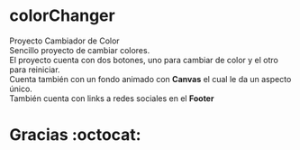 # colorChanger
Proyecto Cambiador de Color<br>
Sencillo proyecto de cambiar colores.<br>
El proyecto cuenta con dos botones, uno para cambiar de color y el otro para reiniciar.<br>
Cuenta también con un fondo animado con <b>Canvas</b> el cual le da un aspecto único.<br>
También cuenta con links a redes sociales en el <b>Footer</b>
<br>
# Gracias :octocat:
